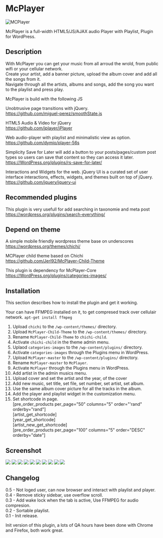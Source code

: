 # McPlayer</br>

<img style="max-width: 100%;" src="https://i.ibb.co/sQKcCh1/mcplayer.gif" alt="MCPlayer" />

McPlayer is a full-width HTML5/JS/AJAX audio Player with Playlist, Plugin for WordPress.</br>

## Description</br>

With McPlayer you can get your music from all arroud the wrold, from public wifi or your cellular network.</br>
Create your artist, add a banner picture, upload the album cover and add all the songs from it.</br>
Navigate through all the artists, albums and songs, add the song you want to the playlist and press play.</br>

McPlayer is build with the following JS</br>

Unobtrusive page transitions with jQuery.</br>
https://github.com/miguel-perez/smoothState.js</br>

HTML5 Audio & Video for jQuery</br>
https://github.com/jplayer/jPlayer</br>

Web audio-player with playlist and minimalistic view as option.</br>
https://github.com/dymio/player-56s</br>

Simplicity Save for Later will add a button to your posts/pages/custom post types so users can save that content so they can access it later.</br>
https://WordPress.org/plugins/rs-save-for-later/</br>

Interactions and Widgets for the web. jQuery UI is a curated set of user interface interactions, effects, widgets, and themes built on top of jQuery.</br>
https://github.com/jquery/jquery-ui</br>

## Recommended plugins
This plugin is very usefull for add searching in taxonomie and meta post</br>
https://wordpress.org/plugins/search-everything/</br>

## Depend on theme
A simple mobile friendly wordpress theme base on underscores</br>
https://wordpress.org/themes/chichi/</br>

MCPlayer child theme based on Chichi</br>
https://github.com/Jerl92/McPlayer-Child-Theme</br>

This plugin is dependency for McPlayer-Core</br>
https://WordPress.org/plugins/categories-images/</br>

## Installation

This section describes how to install the plugin and get it working.</br>

Your can have FFMPEG installed on it, to get compresed track over cellulair network. `apt-get install ffmpeg`</br>
1. Upload `chichi` to the `/wp-content/themes/` directory.</br>
2. Upload `McPlayer-Child-Theme` to the `/wp-content/themes/` directory.</br>
3. Rename `McPlayer-Child-Theme` to `chichi-child`.</br>
4. Activate `chichi-child` in the theme admin menu.</br>
5. Uplaod `categories-images` to the `/wp-content/plugins/` directory.</br>
6. Activate `categories-images`  through the Plugins menu in WordPress.</br>
7. Upload `McPlayer-master` to the `/wp-content/plugins/` directory.</br>
8. Rename `McPlayer-master` to `McPlayer`.</br>
9. Activate `McPlayer` through the Plugins menu in WordPress.</br>
10. Add artist in the admin musics menu.</br>
11. Upload cover and set the artist and the year, of the cover</br>
12. Add new music, set title, set file, set number, set artist, set album.</br>
13. Use the same album cover picture for all the tracks in the album.</br>
14. Add the player and playlist widget in the customization menu.</br>
16. Set shortcode in page.</br>
[pre_order_products per_page="50" columns="5" order="'rand" orderby="rand"]</br>
[artist_get_shortcode]</br>
[year_get_shortcode]</br>
[artist_new_get_shortcode]</br>
[pre_order_products per_page="100" columns="5" order="DESC" orderby="date"]</br>

## Screenshot

<img style="max-width: 100%;" src="https://i.ibb.co/LvxW3Z5/mcplayer1.jpg" />
<img style="max-width: 100%;" src="https://i.ibb.co/tPNyMcN/mcplayer0.jpg" />
<img style="max-width: 100%;" src="https://i.ibb.co/YXZ5cvB/mcplayer2.jpg" />
<img style="max-width: 100%;" src="https://i.ibb.co/LC6RWrK/screencapture-mcplayer-jerl92-ca-artist-linkin-park-2021-11-05-18-47-27.png" />
<img style="max-width: 100%;" src="https://i.ibb.co/yFTc7P8/screencapture-mcplayer-jerl92-ca-artists-2021-11-05-18-31-26.png" />
<img style="max-width: 100%;" src="https://i.ibb.co/sQWdMbS/screencapture-mcplayer-jerl92-ca-2021-11-05-17-06-48.png" />
<img style="max-width: 100%;" src="https://i.ibb.co/9G1DDFm/mcplayeradmin0.jpg" />
<img style="max-width: 100%;" src="https://i.ibb.co/rdL9T5S/mcplayeradmin1.jpg" />
<img style="max-width: 100%;" src="https://i.ibb.co/LJFCh3h/mcplayeradmin2.jpg" />
<img style="max-width: 100%;" src="https://i.ibb.co/NYH1PpD/bulk-add-album.png" />

## Changelog

0.5 - Not loged user, can now browser and interact with playlist and player.</br>
0.4 - Remove sticky sidebar, use overflow scroll.</br>
0.3 - Add wake lock when the tab is active, Use FFMPEG for audio compresion.</br>
0.2 - Sortable playlist.</br>
0.1 - Init release.</br>

Init version of this plugin, a lots of QA hours have been done with Chrome and Firefox, both work great.</br>
